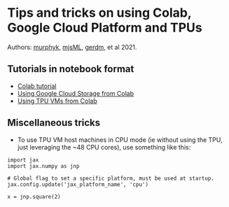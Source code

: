 # Tips and tricks on using Colab, Google Cloud Platform and TPUs

Authors: [murphyk](https://github.com/murphyk), [mjsML](https://github.com/mjsML), [gerdm](https://github.com/gerdm), et al  2021.

## Tutorials in notebook format

* [Colab tutorial](https://github.com/probml/probml-notebooks/blob/main/notebooks/colab_intro.ipynb)
* [Using Google Cloud Storage from Colab](https://github.com/probml/probml-notebooks/blob/main/notebooks/GCS_demo_v2.ipynb)
* [Using TPU VMs from Colab](https://github.com/probml/probml-notebooks/blob/main/notebooks/tpu_colab_tutorial.ipynb)


## Miscellaneous tricks

- To use TPU VM host machines in CPU mode (ie without using the TPU, just leveraging the ~48 CPU cores), use something like this:
```
import jax
import jax.numpy as jnp

# Global flag to set a specific platform, must be used at startup.
jax.config.update('jax_platform_name', 'cpu')

x = jnp.square(2)
```
